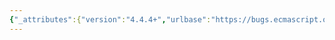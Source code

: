 ```yaml
---
{"_attributes":{"version":"4.4.4+","urlbase":"https://bugs.ecmascript.org/","maintainer":"dherman@mozilla.com"},"bug":{"bug_id":1915,"creation_ts":"2013-09-27 02:49:00 -0700","short_desc":"initialize -> initialise (BE spelling)","delta_ts":"2013-09-27 14:47:01 -0700","product":"Draft for 6th Edition","component":"editorial issue","version":"Rev 18: September 5, 2013 Draft","rep_platform":"All","op_sys":"All","bug_status":"RESOLVED","resolution":"FIXED","priority":"Normal","bug_severity":"normal","everconfirmed":true,"reporter":{"uid":"andrebargull","name":"André Bargull"},"assigned_to":{"uid":"allen","name":"Allen Wirfs-Brock"},"long_desc":[{"commentid":5439,"comment_count":0,"who":{"uid":"andrebargull","name":"André Bargull"},"bug_when":"2013-09-27 02:49:51 -0700","thetext":"More changes to be consistent when using \"initialise\".\n\n9.1.16.5 - step 4: \"initialized\" -> \"initialised\"\n9.1.16.9 - %ThrowTypeError% - step 1: \"initialized\" -> \"initialised\"\n9.1.16.11 - step 18: \"initialization\" -> \"initialisation\"\n12.1.7.2 - NOTE: \"initialization\" -> \"initialisation\"\n19.2.1 - 1st paragraph: \"initialization\" -> \"initialisation\"\n19.3.1 - 1st paragraph: \"initialization\" -> \"initialisation\"\n19.4.1 - 1st paragraph: \"initialization\" -> \"initialisation\"\n19.4.6.1 - 1st paragraph: \"initialization\" -> \"initialisation\"\n20.1.1 - 1st paragraph: \"initialization\" -> \"initialisation\"\n20.3.2 - 1st paragraph: \"initialization\" -> \"initialisation\"\n21.1.1 - 1st paragraph: \"initialization\" -> \"initialisation\"\n21.2.3 - 1st paragraph: \"initialization\" -> \"initialisation\"\n22.1.1 - 1st paragraph: \"initialization\" -> \"initialisation\"\n22.2.1 - 2nd paragraph: \"initializes\" -> \"initialises\"\n22.2.1 - 3rd paragraph: \"initialize\" -> \"initialise\"\n22.2.2.2 - NOTE 2: \"initializes\" -> \"initialises\"\n22.2.2.2 - NOTE 2: \"initialized\" -> \"initialised\"\n24.2.2 - 1st paragraph: \"initializes\" -> \"initialises\"\n24.2.2 - 1st paragraph: \"initialization\" -> \"initialisation\"\n25.3.1 - 1st paragraph: \"initialization\" -> \"initialisation\"\nAnnex F - ExpectedArgumentCount: \"initializing\" -> \"initialising\""},{"commentid":5440,"comment_count":1,"who":{"uid":"andrebargull","name":"André Bargull"},"bug_when":"2013-09-27 03:01:00 -0700","thetext":"I wonder whether \"optimized\" and \"realized\" also needs to be changed to \"optimised\" and \"realised\"? Hopefully they can stay as-is. Well, as long as it's always the \"-ize\" form and not a mix of \"-ise\" and \"-ize\"..."},{"commentid":5480,"comment_count":2,"who":{"uid":"allen","name":"Allen Wirfs-Brock"},"bug_when":"2013-09-27 10:35:16 -0700","thetext":"fixed in rev19 editor's draft\n\nThe MS Word BE spell checker seems to be happy with \"optimized\" and \"realized\".  Maybe not the OED but seems good enough for now."},{"commentid":5505,"comment_count":3,"who":{"uid":"allen","name":"Allen Wirfs-Brock"},"bug_when":"2013-09-27 14:47:01 -0700","thetext":"fixed in rev19"}]}}
---
```

